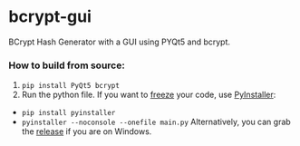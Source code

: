 # bcrypt-gui
BCrypt Hash Generator with a GUI using PYQt5 and bcrypt.

### How to build from source:
1. `pip install PyQt5 bcrypt`
2. Run the python file. If you want to [freeze](https://docs.python-guide.org/shipping/freezing/) your code, use [PyInstaller](http://www.pyinstaller.org/):
* `pip install pyinstaller`
* `pyinstaller --noconsole --onefile main.py`
Alternatively, you can grab the [release](https://github.com/bharat-nair/bcrypt-gui/releases) if you are on Windows.
